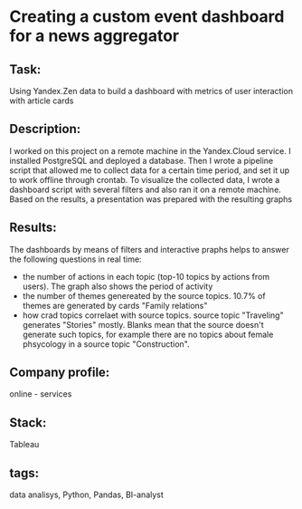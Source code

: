 # Creating a custom event dashboard for a news aggregator

## Task:
Using Yandex.Zen data to build a dashboard with metrics of user interaction with article cards

## Description:
I worked on this project on a remote machine in the Yandex.Cloud service. I installed PostgreSQL and deployed a database. Then I wrote a pipeline script that allowed me to collect data for a certain time period, and set it up to work offline through crontab. To visualize the collected data, I wrote a dashboard script with several filters and also ran it on a remote machine. Based on the results, a presentation was prepared with the resulting graphs

## Results:
The dashboards by means of filters and interactive praphs helps to answer the following questions in real time:
 - the number of actions in each topic (top-10 topics by actions from users). The graph also shows the period of activity
 - the number of themes genereated by the source topics.  10.7% of themes are generated by cards "Family relations"
 - how crad topics correlaet with source topics. source topic "Traveling" generates "Stories" mostly. Blanks mean that the source doesn't generate such topics, for example there are no topics about female phsycology in a source topic "Construction".

## Company profile:
online - services

## Stack:
Tableau

## tags:
data analisys, Python, Pandas, BI-analyst
